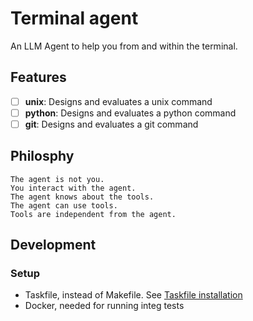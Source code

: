 # Terminal agent

An LLM Agent to help you from and within the terminal.

## Features

- [ ] **unix**: Designs and evaluates a unix command
- [ ] **python**: Designs and evaluates a python command
- [ ] **git**: Designs and evaluates a git command

## Philosphy

```
The agent is not you.
You interact with the agent.
The agent knows about the tools.
The agent can use tools.
Tools are independent from the agent.
```

## Development

### Setup

* Taskfile, instead of Makefile. See [Taskfile installation](https://taskfile.dev/installation/)
* Docker, needed for running integ tests
